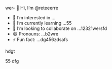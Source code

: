 wer- 👋 Hi, I’m @reteeerre
- 👀 I’m interested in ...
- 🌱 I’m currently learning ...55
- 💞️ I’m looking to collaborate on ...12321wersfd
- 😄 Pronouns: ...b2wre
- ⚡ Fun fact: ...dg456zdsafs

<!---rwe
reteeerre/reteeerre is a ✨ special ✨ repository because its123 `README.md` (this fi3le) appears on youffr GitHub prohrtfile8876.sdasfd
You can click the Preview link to take a look at your changes.пd4545
--->hdgt
55
dfg
